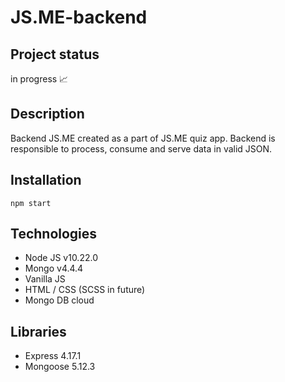 # JS.ME-backend

## Project status

in progress 📈

## Description 

Backend JS.ME created as a part of JS.ME quiz app. Backend is responsible to process, consume and serve data in valid JSON.

## Installation

```
npm start
```

## Technologies

* Node JS v10.22.0
* Mongo v4.4.4
* Vanilla JS
* HTML / CSS (SCSS in future)
* Mongo DB cloud

## Libraries

* Express 4.17.1
* Mongoose 5.12.3



<!-- 
## License
[MIT](https://choosealicense.com/licenses/mit/) -->